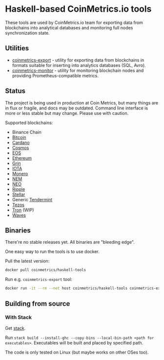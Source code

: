 # Haskell-based CoinMetrics.io tools

These tools are used by CoinMetrics.io team for exporting data from blockchains into analytical databases and monitoring full nodes synchronization state.

## Utilities

* [coinmetrics-export](docs/coinmetrics-export.md) - utility for exporting data from blockchains in formats suitable for inserting into analytics databases (SQL, Avro).
* [coinmetrics-monitor](docs/coinmetrics-monitor.md) - utility for monitoring blockchain nodes and providing Prometheus-compatible metrics.

## Status

The project is being used in production at Coin Metrics, but many things are in flux or fragile, and docs may be outdated. Command line interface is more or less stable but may change. Please use with caution.

Supported blockchains:

* Binance Chain
* [Bitcoin](https://bitcoin.org/)
* [Cardano](https://www.cardanohub.org/)
* [Cosmos](https://cosmos.network/)
* [EOS](https://eos.io/)
* [Ethereum](https://www.ethereum.org/)
* [Grin](https://grin-tech.org/)
* [IOTA](https://iota.org/)
* [Monero](https://getmonero.org/)
* [NEM](https://nem.io/)
* [NEO](https://neo.org/)
* [Ripple](https://ripple.com/)
* [Stellar](https://www.stellar.org/)
* Generic [Tendermint](https://tendermint.com/)
* [Tezos](https://tezos.com/)
* [Tron](https://tron.network/) (WIP)
* [Waves](https://wavesplatform.com/)

## Binaries

There're no stable releases yet. All binaries are "bleeding edge".

One easy way to run the tools is to use docker.

Pull the latest version:
```bash
docker pull coinmetrics/haskell-tools
```

Run e.g. `coinmetrics-export` tool:
```bash
docker run -it --rm --net host coinmetrics/haskell-tools coinmetrics-export <arguments>
```

## Building from source

### With Stack

Get [stack](https://docs.haskellstack.org/en/stable/install_and_upgrade/).

Run `stack build --install-ghc --copy-bins --local-bin-path <path for executables>`. Executables will be built and placed by specified path.

The code is only tested on Linux (but maybe works on other OSes too).
